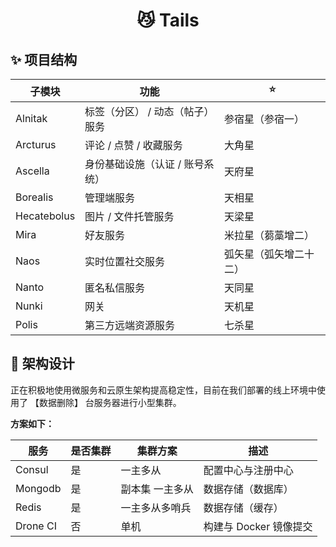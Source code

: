 <h1 align="center">😼 Tails</h1>

## ✨ 项目结构

| 子模块      | 功能                            | ⭐                      |
| ----------- | ------------------------------- | ---------------------- |
| Alnitak     | 标签（分区） / 动态（帖子）服务 | 参宿星（参宿一）       |
| Arcturus    | 评论 / 点赞 / 收藏服务          | 大角星                 |
| Ascella     | 身份基础设施（认证 / 账号系统） | 天府星                 |
| Borealis    | 管理端服务                      | 天相星                 |
| Hecatebolus | 图片 / 文件托管服务             | 天梁星                 |
| Mira        | 好友服务                        | 米拉星（蒭藁增二）     |
| Naos        | 实时位置社交服务                | 弧矢星（弧矢增二十二） |
| Nanto       | 匿名私信服务                    | 天同星                 |
| Nunki       | 网关                            | 天机星                 |
| Polis       | 第三方远端资源服务              | 七杀星                 |

## 🔨 架构设计

正在积极地使用微服务和云原生架构提高稳定性，目前在我们部署的线上环境中使用了 【数据删除】 台服务器进行小型集群。

**方案如下：**

| 服务       | 是否集群 | 集群方案     | 描述              |
|----------|------|----------|-----------------|
| Consul   | 是    | 一主多从     | 配置中心与注册中心       |
| Mongodb  | 是    | 副本集 一主多从 | 数据存储（数据库）       |
| Redis    | 是    | 一主多从多哨兵  | 数据存储（缓存）        |
| Drone CI | 否    | 单机       | 构建与 Docker 镜像提交 |

